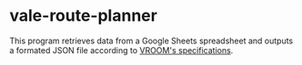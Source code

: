 # vale-route-planner

This program retrieves data from a Google Sheets spreadsheet and outputs a
formated JSON file according to
[VROOM's specifications](https://github.com/VROOM-Project/vroom/blob/master/docs/API.md).
